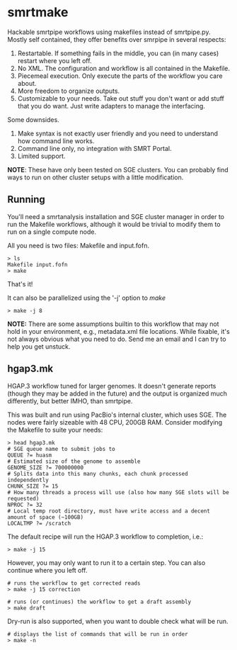 smrtmake
========

Hackable smrtpipe workflows using makefiles instead of smrtpipe.py.  Mostly 
self contained, they offer benefits over smrpipe in several respects:

1. Restartable.  If something fails in the middle, you can (in many cases) restart where you left off. 
2. No XML.  The configuration and workflow is all contained in the Makefile.
3. Piecemeal execution.  Only execute the parts of the workflow you care about.
4. More freedom to organize outputs.
5. Customizable to your needs. Take out stuff you don't want or add stuff that you do want. 
Just write adapters to manage the interfacing.

Some downsides.

1. Make syntax is not exactly user friendly and you need to understand how command line works.
2. Command line only, no integration with SMRT Portal.
3. Limited support.

**NOTE**: These have only been tested on SGE clusters. You can probably find ways to run 
on other cluster setups with a little modification.

Running
-------

You'll need a smrtanalysis installation and SGE cluster manager in order to run 
the Makefile workflows, although it would be trivial to modify them to run on a 
single compute node.

All you need is two files: Makefile and input.fofn.

    > ls
    Makefile input.fofn
    > make

That's it!

It can also be parallelized using the '-j' option to *make*

    > make -j 8

**NOTE:** There are some assumptions builtin to this workflow that may not hold 
in your environment, e.g., metadata.xml file locations.  While fixable, it's not 
always obvious what you need to do.  Send me an email and I can try to help you 
get unstuck.


hgap3.mk
--------

HGAP.3 workflow tuned for larger genomes.  It doesn't generate reports (though they may 
be added in the future) and the output is organized much differently, but better IMHO, 
than smrtpipe.

This was built and run using PacBio's internal cluster, which uses SGE.  The nodes were 
fairly sizeable with 48 CPU, 200GB RAM. Consider modifying the Makefile to suite your needs:

    > head hgap3.mk
    # SGE queue name to submit jobs to
    QUEUE ?= huasm
    # Estimated size of the genome to assemble
    GENOME_SIZE ?= 700000000
    # Splits data into this many chunks, each chunk processed independently
    CHUNK_SIZE ?= 15
    # How many threads a process will use (also how many SGE slots will be requested)
    NPROC ?= 32
    # Local temp root directory, must have write access and a decent amount of space (~100GB)
    LOCALTMP ?= /scratch

The default recipe will run the HGAP.3 workflow to completion, i.e.:

    > make -j 15

However, you may only want to run it to a certain step.  You can also continue where you left off.

    # runs the workflow to get corrected reads
    > make -j 15 correction

    # runs (or continues) the workflow to get a draft assembly
    > make draft

Dry-run is also supported, when you want to double check what will be run.

    # displays the list of commands that will be run in order
    > make -n

